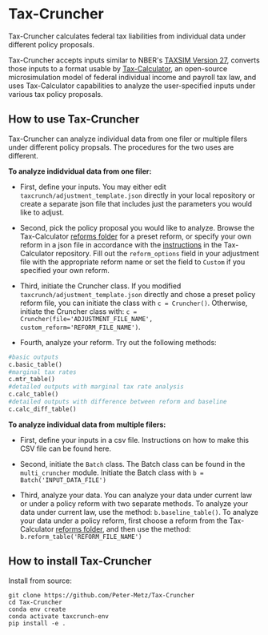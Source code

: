 # Tax-Cruncher

Tax-Cruncher calculates federal tax liabilities from individual data under different policy proposals. 

Tax-Cruncher accepts  inputs similar to NBER's [TAXSIM Version 27](https://users.nber.org/~taxsim/taxsim27/), converts those inputs to a format usable by [Tax-Calculator](https://github.com/PSLmodels/Tax-Calculator), an open-source microsimulation model of federal individual income and payroll tax law, and uses Tax-Calculator capabilities to analyze the user-specified inputs under various tax policy proposals.

How to use Tax-Cruncher
------------
Tax-Cruncher can analyze individual data from one filer or multiple filers under different policy propsals. The procedures for the two uses are different.

**To analyze indidvidual data from one filer:** 

- First, define your inputs. You may either edit `taxcrunch/adjustment_template.json` directly in your local repository or create a separate json file that includes just the parameters you would like to adjust.

- Second, pick the policy proposal you would like to analyze. Browse the Tax-Calculator [reforms folder](https://github.com/PSLmodels/Tax-Calculator/tree/master/taxcalc/reforms) for a preset reform, or specify your own reform in a json file in accordance with the [instructions](https://github.com/PSLmodels/Tax-Calculator/blob/master/taxcalc/reforms/REFORMS.md#how-to-specify-a-tax-reform-in-a-json-policy-reform-file) in the Tax-Calculator repository. Fill out the `reform_options` field in your adjustment file with the appropriate reform name or set the field to `Custom` if you specified your own reform.

- Third, initiate the Cruncher class. If you modified `taxcrunch/adjustment_template.json` directly and chose a preset policy reform file, you can initiate the class with `c = Cruncher()`. Otherwise, initiate the Cruncher class with: 
`c = Cruncher(file='ADJUSTMENT_FILE_NAME', custom_reform='REFORM_FILE_NAME')`.

- Fourth, analyze your reform. Try out the following methods:
```python
#basic outputs
c.basic_table()
#marginal tax rates
c.mtr_table()
#detailed outputs with marginal tax rate analysis 
c.calc_table()
#detailed outputs with difference between reform and baseline
c.calc_diff_table()
```

**To analyze individual data from multiple filers:**

- First, define your inputs in a csv file. Instructions on how to make this CSV file can be found here.

- Second, initiate the `Batch` class. The Batch class can be found in the `multi_cruncher` module. Initiate the Batch class with `b = Batch('INPUT_DATA_FILE')`

- Third, analyze your data. You can analyze your data under current law or under a policy reform with two separate methods. To analyze your data under current law, use the method: `b.baseline_table()`. To analyze your data under a policy reform, first choose a reform from the Tax-Calculator [reforms folder](https://github.com/PSLmodels/Tax-Calculator/tree/master/taxcalc/reforms), and then use the method:
`b.reform_table('REFORM_FILE_NAME')`

How to install Tax-Cruncher
-------------
Install from source:

```
git clone https://github.com/Peter-Metz/Tax-Cruncher
cd Tax-Cruncher
conda env create
conda activate taxcrunch-env
pip install -e .
```

